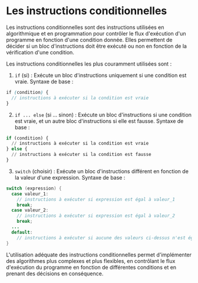 # Les instructions conditionnelles

Les instructions conditionnelles sont des instructions utilisées en algorithmique et en programmation pour contrôler le flux d'exécution d'un programme en fonction d'une condition donnée. Elles permettent de décider si un bloc d'instructions doit être exécuté ou non en fonction de la vérification d'une condition.

Les instructions conditionnelles les plus couramment utilisées sont :

1. `if` (si) : Exécute un bloc d'instructions uniquement si une condition est vraie. Syntaxe de base :

```scss
if (condition) {
  // instructions à exécuter si la condition est vraie
}
```

2. `if ... else` (si ... sinon) : Exécute un bloc d'instructions si une condition est vraie, et un autre bloc d'instructions si elle est fausse. Syntaxe de base :

```sql
if (condition) {
  // instructions à exécuter si la condition est vraie
} else {
  // instructions à exécuter si la condition est fausse
}
```

3. `switch` (choisir) : Exécute un bloc d'instructions différent en fonction de la valeur d'une expression. Syntaxe de base :

```java
switch (expression) {
  case valeur_1:
    // instructions à exécuter si expression est égal à valeur_1
    break;
  case valeur_2:
    // instructions à exécuter si expression est égal à valeur_2
    break;
  ...
  default:
    // instructions à exécuter si aucune des valeurs ci-dessus n'est égale à expression
}
```

L'utilisation adéquate des instructions conditionnelles permet d'implémenter des algorithmes plus complexes et plus flexibles, en contrôlant le flux d'exécution du programme en fonction de différentes conditions et en prenant des décisions en conséquence.
